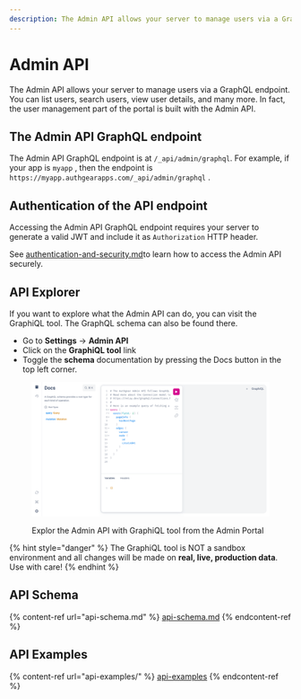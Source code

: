 ```yaml
---
description: The Admin API allows your server to manage users via a GraphQL endpoint.
---
```


# Admin API

The Admin API allows your server to manage users via a GraphQL endpoint. You can list users, search users, view user details, and many more. In fact, the user management part of the portal is built with the Admin API.

## The Admin API GraphQL endpoint

The Admin API GraphQL endpoint is at `/_api/admin/graphql`. For example, if your app is `myapp` , then the endpoint is `https://myapp.authgearapps.com/_api/admin/graphql` .

## Authentication of the API endpoint

Accessing the Admin API GraphQL endpoint requires your server to generate a valid JWT and include it as `Authorization` HTTP header.

See [authentication-and-security.md](authentication-and-security.md "mention")to learn how to access the Admin API securely.

## API Explorer

If you want to explore what the Admin API can do, you can visit the GraphiQL tool. The GraphQL schema can also be found there.

* Go to **Settings** -> **Admin API**
* Click on the **GraphiQL tool** link
* Toggle the **schema** documentation by pressing the Docs button in the top left corner.

<figure><img src="../../.gitbook/assets/GraphiQL Explorer.png" alt=""><figcaption><p>Explor the Admin API with GraphiQL tool from the Admin Portal</p></figcaption></figure>

{% hint style="danger" %}
The GraphiQL tool is NOT a sandbox environment and all changes will be made on **real, live, production data**. Use with care!
{% endhint %}

## API Schema

{% content-ref url="api-schema.md" %}
[api-schema.md](api-schema.md)
{% endcontent-ref %}

## API Examples

{% content-ref url="api-examples/" %}
[api-examples](api-examples/)
{% endcontent-ref %}
